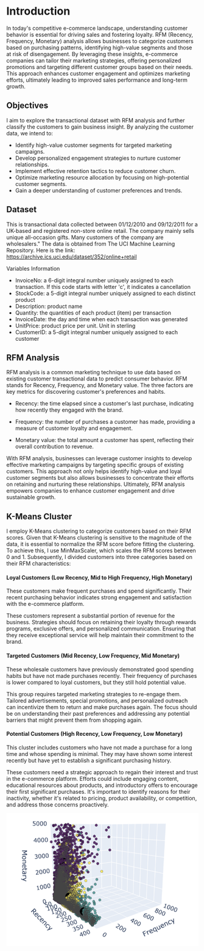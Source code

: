 # Introduction
In today's competitive e-commerce landscape, understanding customer behavior is essential for driving sales and fostering loyalty. RFM (Recency, Frequency, Monetary) analysis allows businesses to categorize customers based on purchasing patterns, identifying high-value segments and those at risk of disengagement. By leveraging these insights, e-commerce companies can tailor their marketing strategies, offering personalized promotions and targeting different customer groups based on their needs. This approach enhances customer engagement and optimizes marketing efforts, ultimately leading to improved sales performance and long-term growth.



## Objectives
I aim to explore the transactional dataset with RFM analysis and further classify the customers to gain business insight. By analyzing the customer data, we intend to:
* Identify high-value customer segments for targeted marketing campaigns.
* Develop personalized engagement strategies to nurture customer relationships.
* Implement effective retention tactics to reduce customer churn.
* Optimize marketing resource allocation by focusing on high-potential customer segments.
* Gain a deeper understanding of customer preferences and trends.

## Dataset
This is transactional data collected between 01/12/2010 and 09/12/2011 for a UK-based and registered non-store online retail. The company mainly sells unique all-occasion gifts. Many customers of the company are wholesalers." The data is obtained from The UCI Machine Learning Repository. Here is the link: https://archive.ics.uci.edu/dataset/352/online+retail

Variables Information 
* InvoiceNo: a 6-digit integral number uniquely assigned to each transaction. If this code starts with letter 'c', it indicates a cancellation
* StockCode: a 5-digit integral number uniquely assigned to each distinct product
* Description: product name
* Quantity: the quantities of each product (item) per transaction
* InvoiceDate: the day and time when each transaction was generated
* UnitPrice: product price per unit. Unit in sterling
* CustomerID: a 5-digit integral number uniquely assigned to each customer

## RFM Analysis
RFM analysis is a common marketing technique to use data based on existing customer transactional data to predict consumer behavior. RFM stands for Recency, Frequency, and Monetary value. The three factors are key metrics for discovering customer's preferences and habits. 

* Recency: the time elapsed since a customer's last purchase, indicating how recently they engaged with the brand.

* Frequency: the number of purchases a customer has made, providing a measure of customer loyalty and engagement.

* Monetary value: the total amount a customer has spent, reflecting their overall contribution to revenue.

With RFM analysis, businesses can leverage customer insights to develop effective marketing campaigns by targeting specific groups of existing customers. This approach not only helps identify high-value and loyal customer segments but also allows businesses to concentrate their efforts on retaining and nurturing these relationships. Ultimately, RFM analysis empowers companies to enhance customer engagement and drive sustainable growth.


## K-Means Cluster
I employ K-Means clustering to categorize customers based on their RFM scores. Given that K-Means clustering is sensitive to the magnitude of the data, it is essential to normalize the RFM score before fitting the clustering. To achieve this, I use MinMaxScaler, which scales the RFM scores between 0 and 1. Subsequently, I divided customers into three categories based on their RFM characteristics: 

#### Loyal Customers (Low Recency, Mid to High Frequency, High Monetary)

These customers make frequent purchases and spend significantly. Their recent purchasing behavior indicates strong engagement and satisfaction with the e-commerce platform. 

These customers represent a substantial portion of revenue for the business. Strategies should focus on retaining their loyalty through rewards programs, exclusive offers, and personalized communication. Ensuring that they receive exceptional service will help maintain their commitment to the brand.

#### Targeted Customers (Mid Recency, Low Frequency, Mid Monetary)

These wholesale customers have previously demonstrated good spending habits but have not made purchases recently. Their frequency of purchases is lower compared to loyal customers, but they still hold potential value.

This group requires targeted marketing strategies to re-engage them. Tailored advertisements, special promotions, and personalized outreach can incentivize them to return and make purchases again. The focus should be on understanding their past preferences and addressing any potential barriers that might prevent them from shopping again.

#### Potential Customers (High Recency, Low Frequency, Low Monetary)

This cluster includes customers who have not made a purchase for a long time and whose spending is minimal. They may have shown some interest recently but have yet to establish a significant purchasing history.

These customers need a strategic approach to regain their interest and trust in the e-commerce platform. Efforts could include engaging content, educational resources about products, and introductory offers to encourage their first significant purchases. It's important to identify reasons for their inactivity, whether it's related to pricing, product availability, or competition, and address those concerns proactively.

![Image](Image.png)
